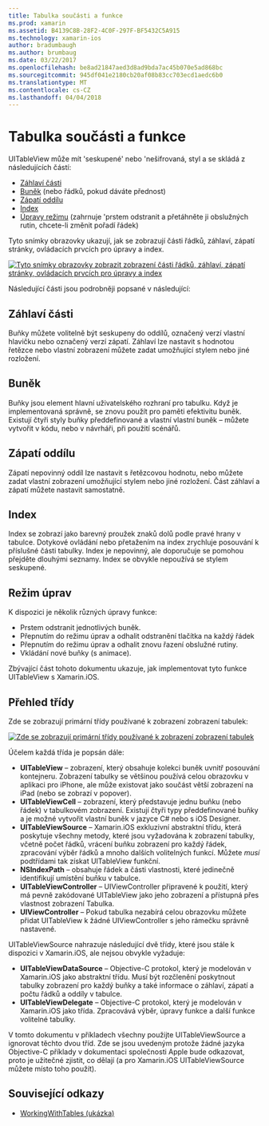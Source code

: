 ```yaml
---
title: Tabulka součásti a funkce
ms.prod: xamarin
ms.assetid: B4139C8B-28F2-4C0F-297F-BF5432C5A915
ms.technology: xamarin-ios
author: bradumbaugh
ms.author: brumbaug
ms.date: 03/22/2017
ms.openlocfilehash: be8ad21847aed3d8ad9bda7ac45b070e5ad868bc
ms.sourcegitcommit: 945df041e2180cb20af08b83cc703ecd1aedc6b0
ms.translationtype: MT
ms.contentlocale: cs-CZ
ms.lasthandoff: 04/04/2018
---
```

# <a name="table-parts-and-functionality"></a>Tabulka součásti a funkce

UITableView může mít 'seskupené' nebo 'nešifrovaná, styl a se skládá z následujících částí:

-  [Záhlaví části](#Section_Header)
-  [Buněk](#Cells) (nebo řádků, pokud dáváte přednost)
-  [Zápatí oddílu](#Section_Footer)
-  [Index](#Index)
-  [Úpravy režimu](#Edit_Features) (zahrnuje 'prstem odstranit a přetáhněte ji obslužných rutin, chcete-li změnit pořadí řádek) 

Tyto snímky obrazovky ukazují, jak se zobrazují části řádků, záhlaví, zápatí stránky, ovládacích prvcích pro úpravy a index.

 [![](table-parts-and-functionality-images/image1a.png "Tyto snímky obrazovky zobrazit zobrazení části řádků, záhlaví, zápatí stránky, ovládacích prvcích pro úpravy a index")](table-parts-and-functionality-images/image1a.png#lightbox)

Následující části jsou podrobněji popsané v následující:

<a name="Section_Header" />

## <a name="section-header"></a>Záhlaví části

Buňky můžete volitelně být seskupeny do oddílů, označený verzí vlastní hlavičku nebo označený verzí zápatí. Záhlaví lze nastavit s hodnotou řetězce nebo vlastní zobrazení můžete zadat umožňující stylem nebo jiné rozložení.

<a name="Cells" />

## <a name="cells"></a>Buněk

Buňky jsou element hlavní uživatelského rozhraní pro tabulku. Když je implementovaná správně, se znovu použít pro paměti efektivitu buněk. Existují čtyři styly buňky předdefinované a vlastní vlastní buněk – můžete vytvořit v kódu, nebo v návrháři, při použití scénářů.

<a name="Section_Footer"/>

## <a name="section-footer"></a>Zápatí oddílu

Zápatí nepovinný oddíl lze nastavit s řetězcovou hodnotu, nebo můžete zadat vlastní zobrazení umožňující stylem nebo jiné rozložení. Část záhlaví a zápatí můžete nastavit samostatně.

<a name="Index" />

## <a name="index"></a>Index

Index se zobrazí jako barevný proužek znaků dolů podle pravé hrany v tabulce.
Dotykové ovládání nebo přetažením na index zrychluje posouvání k příslušné části tabulky. Index je nepovinný, ale doporučuje se pomohou přejděte dlouhými seznamy. Index se obvykle nepoužívá se stylem seskupené.

<a name="Edit_Features" />

## <a name="editing-mode"></a>Režim úprav

K dispozici je několik různých úpravy funkce:

- Prstem odstranit jednotlivých buněk.
- Přepnutím do režimu úprav a odhalit odstranění tlačítka na každý řádek 
- Přepnutím do režimu úprav a odhalit znovu řazení obslužné rutiny. 
- Vkládání nové buňky (s animace).

Zbývající část tohoto dokumentu ukazuje, jak implementovat tyto funkce UITableView s Xamarin.iOS.


## <a name="classes-overview"></a>Přehled třídy

Zde se zobrazují primární třídy používané k zobrazení zobrazení tabulek:

[![](table-parts-and-functionality-images/classdiagram.png "Zde se zobrazují primární třídy používané k zobrazení zobrazení tabulek")](table-parts-and-functionality-images/classdiagram.png#lightbox)

Účelem každá třída je popsán dále:

- **UITableView** – zobrazení, který obsahuje kolekci buněk uvnitř posouvání kontejneru. Zobrazení tabulky se většinou používá celou obrazovku v aplikaci pro iPhone, ale může existovat jako součást větší zobrazení na iPad (nebo se zobrazí v popover). 
- **UITableViewCell** – zobrazení, který představuje jednu buňku (nebo řádek) v tabulkovém zobrazení. Existují čtyři typy předdefinované buňky a je možné vytvořit vlastní buněk v jazyce C# nebo s iOS Designer. 
- **UITableViewSource** – Xamarin.iOS exkluzivní abstraktní třídu, která poskytuje všechny metody, které jsou vyžadována k zobrazení tabulky, včetně počet řádků, vrácení buňku zobrazení pro každý řádek, zpracování výběr řádků a mnoho dalších volitelných funkcí. Můžete *musí* podtřídami tak získat UITableView funkční. 
- **NSIndexPath** – obsahuje řádek a části vlastnosti, které jedinečně identifikují umístění buňku v tabulce. 
- **UITableViewController** – UIViewController připravené k použití, který má pevně zakódované UITableView jako jeho zobrazení a přístupná přes vlastnost zobrazení Tabulka. 
- **UIViewController** – Pokud tabulka nezabírá celou obrazovku můžete přidat UITableView k žádné UIViewController s jeho rámečku správně nastavené. 

UITableViewSource nahrazuje následující dvě třídy, které jsou stále k dispozici v Xamarin.iOS, ale nejsou obvykle vyžaduje:

- **UITableViewDataSource** – Objective-C protokol, který je modelován v Xamarin.iOS jako abstraktní třídu. Musí být rozčlenění poskytnout tabulky zobrazení pro každý buňky a také informace o záhlaví, zápatí a počtu řádků a oddíly v tabulce. 
- **UITableViewDelegate** – Objective-C protokol, který je modelován v Xamarin.iOS jako třída. Zpracovává výběr, úpravy funkce a další funkce volitelné tabulky. 

V tomto dokumentu v příkladech všechny použijte UITableViewSource a ignorovat těchto dvou tříd. Zde se jsou uvedeným protože žádné jazyka Objective-C příklady v dokumentaci společnosti Apple bude odkazovat, proto je užitečné zjistit, co dělají (a pro Xamarin.iOS UITableViewSource můžete místo toho použít).

## <a name="related-links"></a>Související odkazy

- [WorkingWithTables (ukázka)](https://developer.xamarin.com/samples/monotouch/WorkingWithTables)
